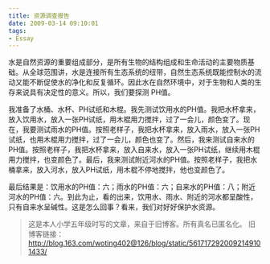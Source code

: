```yaml
---
title: 资源调查报告
date: 2009-03-14 09:10:01
tags:
- Essay
---
```

水是自然资源的重要组成部分，是所有生物的结构组成和生命活动的主要物质基础。从全球范围讲，水是连接所有生态系统的纽带，自然生态系统既能控制水的流动又能不断促使水的净化和反复循环。因此水在自然环境中，对于生物和人类的生存来说具有决定性的意义。所以，我们要探测 PH值。
<!--more-->
我准备了水桶、水杯、PH试纸和木棍。我先测试饮用水的PH值。我把水杯拿来，放入饮用水，放入一张PH试纸，用木棍用力搅拌，过了一会儿，颜色变了。现在，我要测试雨水的PH值。按照老样子，我把水杯拿来，放入雨水，放入一张PH试纸，也用木棍用力搅拌，过了一会儿，颜色也变了。然后，我来测试自来水的PH值。按照老样子，我把水杯拿来，放入自来水，放入一张PH试纸，继续用木棍用力搅拌，也变颜色了。最后，我来测试附近河水的PH值。按照老样子，我把水桶拿来，放入河水，放入PH试纸，用木棍不停地搅拌，他也变颜色了。

最后结果是：饮用水的PH值：六；雨水的PH值：六；自来水的PH值：八；附近河水的PH值：六。到此为止，看的出来，饮用水、雨水、附近的河水都呈酸性，只有自来水呈碱性。这是怎么回事？看来，我们对好好保护水资源。

> 这是本人小学五年级时写的文章，来自于旧博客。所有真名已匿名化。
> 旧博客链接：<http://blog.163.com/woting402@126/blog/static/5617172920092149101433/>